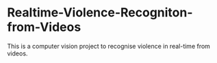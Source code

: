 # Realtime-Violence-Recogniton-from-Videos
This is a computer vision project to recognise violence in real-time from videos.
